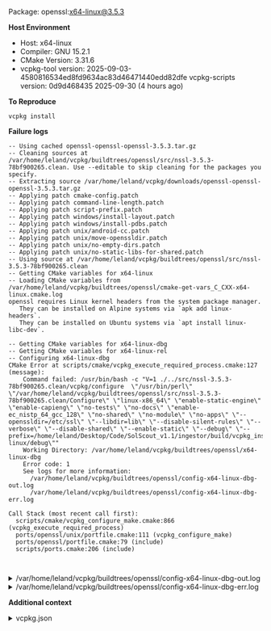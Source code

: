 Package: openssl:x64-linux@3.5.3

**Host Environment**

- Host: x64-linux
- Compiler: GNU 15.2.1
- CMake Version: 3.31.6
-    vcpkg-tool version: 2025-09-03-4580816534ed8fd9634ac83d46471440edd82dfe
    vcpkg-scripts version: 0d9d468435 2025-09-30 (4 hours ago)

**To Reproduce**

`vcpkg install `

**Failure logs**

```
-- Using cached openssl-openssl-openssl-3.5.3.tar.gz
-- Cleaning sources at /var/home/leland/vcpkg/buildtrees/openssl/src/nssl-3.5.3-78bf900265.clean. Use --editable to skip cleaning for the packages you specify.
-- Extracting source /var/home/leland/vcpkg/downloads/openssl-openssl-openssl-3.5.3.tar.gz
-- Applying patch cmake-config.patch
-- Applying patch command-line-length.patch
-- Applying patch script-prefix.patch
-- Applying patch windows/install-layout.patch
-- Applying patch windows/install-pdbs.patch
-- Applying patch unix/android-cc.patch
-- Applying patch unix/move-openssldir.patch
-- Applying patch unix/no-empty-dirs.patch
-- Applying patch unix/no-static-libs-for-shared.patch
-- Using source at /var/home/leland/vcpkg/buildtrees/openssl/src/nssl-3.5.3-78bf900265.clean
-- Getting CMake variables for x64-linux
-- Loading CMake variables from /var/home/leland/vcpkg/buildtrees/openssl/cmake-get-vars_C_CXX-x64-linux.cmake.log
openssl requires Linux kernel headers from the system package manager.
   They can be installed on Alpine systems via `apk add linux-headers`.
   They can be installed on Ubuntu systems via `apt install linux-libc-dev`.

-- Getting CMake variables for x64-linux-dbg
-- Getting CMake variables for x64-linux-rel
-- Configuring x64-linux-dbg
CMake Error at scripts/cmake/vcpkg_execute_required_process.cmake:127 (message):
    Command failed: /usr/bin/bash -c "V=1 ./../src/nssl-3.5.3-78bf900265.clean/vcpkg/configure  \"/usr/bin/perl\" \"/var/home/leland/vcpkg/buildtrees/openssl/src/nssl-3.5.3-78bf900265.clean/Configure\" \"linux-x86_64\" \"enable-static-engine\" \"enable-capieng\" \"no-tests\" \"no-docs\" \"enable-ec_nistp_64_gcc_128\" \"no-shared\" \"no-module\" \"no-apps\" \"--openssldir=/etc/ssl\" \"--libdir=lib\" \"--disable-silent-rules\" \"--verbose\" \"--disable-shared\" \"--enable-static\" \"--debug\" \"--prefix=/home/leland/Desktop/Code/SolScout_v1.1/ingestor/build/vcpkg_installed/x64-linux/debug\""
    Working Directory: /var/home/leland/vcpkg/buildtrees/openssl/x64-linux-dbg
    Error code: 1
    See logs for more information:
      /var/home/leland/vcpkg/buildtrees/openssl/config-x64-linux-dbg-out.log
      /var/home/leland/vcpkg/buildtrees/openssl/config-x64-linux-dbg-err.log

Call Stack (most recent call first):
  scripts/cmake/vcpkg_configure_make.cmake:866 (vcpkg_execute_required_process)
  ports/openssl/unix/portfile.cmake:111 (vcpkg_configure_make)
  ports/openssl/portfile.cmake:79 (include)
  scripts/ports.cmake:206 (include)



```

<details><summary>/var/home/leland/vcpkg/buildtrees/openssl/config-x64-linux-dbg-out.log</summary>

```
Configuring OpenSSL version 3.5.3 for target linux-x86_64
Using os-specific seed configuration
Created configdata.pm
Running configdata.pm
```
</details>

<details><summary>/var/home/leland/vcpkg/buildtrees/openssl/config-x64-linux-dbg-err.log</summary>

```
+ /usr/bin/perl /var/home/leland/vcpkg/buildtrees/openssl/src/nssl-3.5.3-78bf900265.clean/Configure linux-x86_64 enable-static-engine enable-capieng no-tests no-docs enable-ec_nistp_64_gcc_128 no-shared no-module no-apps --openssldir=/etc/ssl --libdir=lib --debug --prefix=/home/leland/Desktop/Code/SolScout_v1.1/ingestor/build/vcpkg_installed/x64-linux/debug
Can't locate File/Copy.pm in @INC (you may need to install the File::Copy module) (@INC entries checked: /usr/local/lib64/perl5/5.40 /usr/local/share/perl5/5.40 /usr/lib64/perl5/vendor_perl /usr/share/perl5/vendor_perl /usr/lib64/perl5 /usr/share/perl5) at configdata.pm line 22980.
BEGIN failed--compilation aborted at configdata.pm line 22980.
```
</details>

**Additional context**

<details><summary>vcpkg.json</summary>

```
{
  "name": "ingestor",
  "version-string": "1.0.0",
  "dependencies": [
    "nlohmann-json",
    "spdlog",
    "libpqxx",
    "redis-plus-plus",
    "cpr",
    "gtest"
  ]
}

```
</details>
